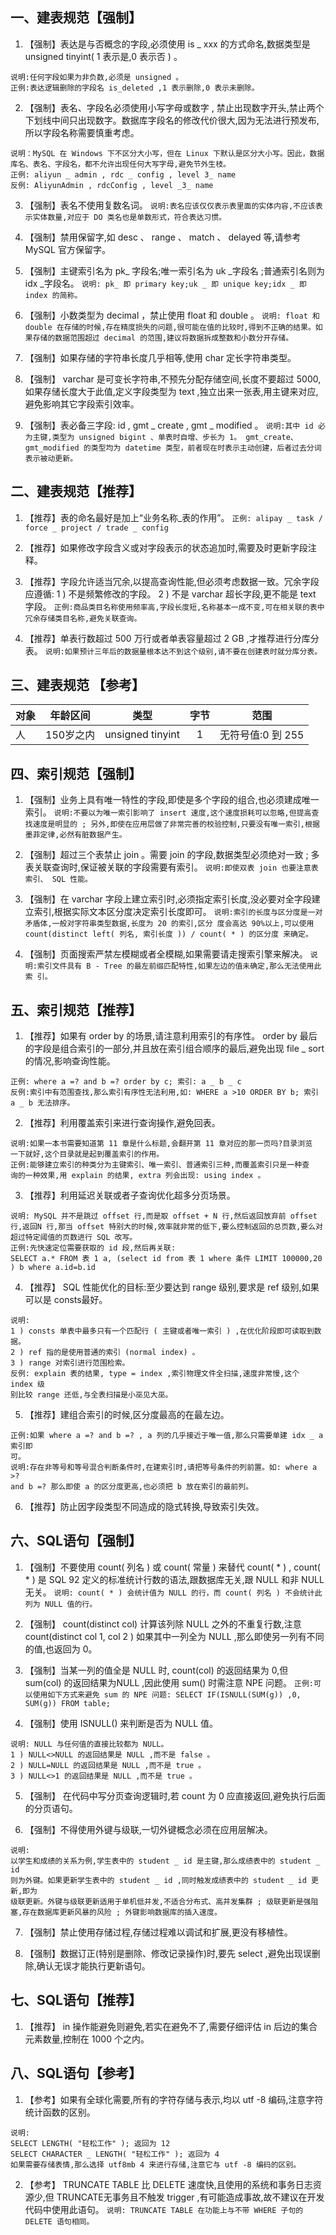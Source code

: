 ## 一、建表规范【强制】

1. 【强制】表达是与否概念的字段,必须使用 is _ xxx 的方式命名,数据类型是 unsigned tinyint( 1 表示是,0 表示否 ) 。
```
说明:任何字段如果为非负数,必须是 unsigned 。
正例:表达逻辑删除的字段名 is_deleted ,1 表示删除,0 表示未删除。
```

2. 【强制】表名、字段名必须使用小写字母或数字 , 禁止出现数字开头,禁止两个下划线中间只出现数字。数据库字段名的修改代价很大,因为无法进行预发布,所以字段名称需要慎重考虑。
```
说明：MySQL 在 Windows 下不区分大小写，但在 Linux 下默认是区分大小写。因此，数据库名、表名、字段名，都不允许出现任何大写字母,避免节外生枝。
正例: aliyun _ admin , rdc _ config , level 3_ name
反例: AliyunAdmin , rdcConfig , level _3_ name
```

3. 【强制】表名不使用复数名词。
`说明:表名应该仅仅表示表里面的实体内容,不应该表示实体数量,对应于 DO 类名也是单数形式，符合表达习惯。`

4. 【强制】禁用保留字,如 desc 、 range 、 match 、 delayed 等,请参考 MySQL 官方保留字。

5. 【强制】主键索引名为 pk_ 字段名;唯一索引名为 uk _字段名 ;普通索引名则为 idx _字段名。
`说明: pk_ 即 primary key;uk _ 即 unique key;idx _ 即 index 的简称。`

6. 【强制】小数类型为 decimal ，禁止使用 float 和 double 。
`说明: float 和 double 在存储的时候,存在精度损失的问题,很可能在值的比较时,得到不正确的结果。如果存储的数据范围超过 decimal 的范围,建议将数据拆成整数和小数分开存储。`

7. 【强制】如果存储的字符串长度几乎相等,使用 char 定长字符串类型。

8. 【强制】 varchar 是可变长字符串,不预先分配存储空间,长度不要超过 5000,如果存储长度大于此值,定义字段类型为 text ,独立出来一张表,用主键来对应,避免影响其它字段索引效率。

9. 【强制】表必备三字段: id , gmt _ create , gmt _ modified 。
`说明:其中 id 必为主键,类型为 unsigned bigint 、单表时自增、步长为 1。 gmt_create、gmt_modified 的类型均为 datetime 类型，前者现在时表示主动创建，后者过去分词表示被动更新。`

## 二、建表规范【推荐】

1. 【推荐】表的命名最好是加上“业务名称_表的作用”。
`正例: alipay _ task / force _ project / trade _ config`

2. 【推荐】如果修改字段含义或对字段表示的状态追加时,需要及时更新字段注释。

3. 【推荐】字段允许适当冗余,以提高查询性能,但必须考虑数据一致。冗余字段应遵循:
1 ) 不是频繁修改的字段。
2 ) 不是 varchar 超长字段,更不能是 text 字段。
`正例:商品类目名称使用频率高,字段长度短,名称基本一成不变,可在相关联的表中冗余存储类目名称,避免关联查询。`

4. 【推荐】单表行数超过 500 万行或者单表容量超过 2 GB ,才推荐进行分库分表。
`说明:如果预计三年后的数据量根本达不到这个级别,请不要在创建表时就分库分表。`

## 三、建表规范 【参考】
对象|年龄区间|类型|字节|范围
--|:--:|:--:|:--:|:--:|
人|150岁之内|unsigned tinyint|1|无符号值:0 到 255

## 四、索引规范【强制】
1. 【强制】业务上具有唯一特性的字段,即使是多个字段的组合,也必须建成唯一索引。
`说明:不要以为唯一索引影响了 insert 速度,这个速度损耗可以忽略,但提高查找速度是明显的 ; 另外,即使在应用层做了非常完善的校验控制,只要没有唯一索引,根据墨菲定律,必然有脏数据产生。`

2. 【强制】超过三个表禁止 join 。需要 join 的字段,数据类型必须绝对一致 ; 多表关联查询时,保证被关联的字段需要有索引。
`说明:即使双表 join 也要注意表索引、 SQL 性能。`

3. 【强制】在 varchar 字段上建立索引时,必须指定索引长度,没必要对全字段建立索引,根据实际文本区分度决定索引长度即可。
`说明:索引的长度与区分度是一对矛盾体,一般对字符串类型数据,长度为 20 的索引,区分
度会高达 90%以上,可以使用 count(distinct left( 列名, 索引长度 )) / count( * ) 的区分度
来确定。`

4. 【强制】页面搜索严禁左模糊或者全模糊,如果需要请走搜索引擎来解决。
`说明:索引文件具有 B - Tree 的最左前缀匹配特性,如果左边的值未确定,那么无法使用此索
引。`

## 五、索引规范【推荐】

1. 【推荐】如果有 order by 的场景,请注意利用索引的有序性。 order by 最后的字段是组合索引的一部分,并且放在索引组合顺序的最后,避免出现 file _ sort 的情况,影响查询性能。
```
正例: where a =? and b =? order by c; 索引: a _ b _ c
反例:索引中有范围查找,那么索引有序性无法利用,如: WHERE a >10 ORDER BY b; 索引
a _ b 无法排序。
```

2. 【推荐】利用覆盖索引来进行查询操作,避免回表。
```
说明:如果一本书需要知道第 11 章是什么标题,会翻开第 11 章对应的那一页吗?目录浏览
一下就好,这个目录就是起到覆盖索引的作用。
正例:能够建立索引的种类分为主键索引、唯一索引、普通索引三种,而覆盖索引只是一种查
询的一种效果,用 explain 的结果, extra 列会出现: using index 。
```

3. 【推荐】利用延迟关联或者子查询优化超多分页场景。
```
说明: MySQL 并不是跳过 offset 行,而是取 offset + N 行,然后返回放弃前 offset 行,返回N 行,那当 offset 特别大的时候,效率就非常的低下,要么控制返回的总页数,要么对超过特定阈值的页数进行 SQL 改写。
正例:先快速定位需要获取的 id 段,然后再关联:
SELECT a.* FROM 表 1 a, (select id from 表 1 where 条件 LIMIT 100000,20 ) b where a.id=b.id
```

4. 【推荐】 SQL 性能优化的目标:至少要达到 range 级别,要求是 ref 级别,如果可以是 consts最好。
```
说明:
1 ) consts 单表中最多只有一个匹配行 ( 主键或者唯一索引 ) ,在优化阶段即可读取到数据。
2 ) ref 指的是使用普通的索引 (normal index) 。
3 ) range 对索引进行范围检索。
反例: explain 表的结果, type = index ,索引物理文件全扫描,速度非常慢,这个 index 级
别比较 range 还低,与全表扫描是小巫见大巫。
```

5. 【推荐】建组合索引的时候,区分度最高的在最左边。
```
正例:如果 where a =? and b =? , a 列的几乎接近于唯一值,那么只需要单建 idx _ a 索引即
可。
说明:存在非等号和等号混合判断条件时,在建索引时,请把等号条件的列前置。如: where a >?
and b =? 那么即使 a 的区分度更高,也必须把 b 放在索引的最前列。
```

6. 【推荐】防止因字段类型不同造成的隐式转换,导致索引失效。

## 六、SQL语句【强制】

1. 【强制】不要使用 count( 列名 ) 或 count( 常量 ) 来替代 count( * ) , count( * ) 是 SQL 92 定义的标准统计行数的语法,跟数据库无关,跟 NULL 和非 NULL 无关。
`说明: count( * ) 会统计值为 NULL 的行，而 count( 列名 ) 不会统计此列为 NULL 值的行。`

2. 【强制】 count(distinct col) 计算该列除 NULL 之外的不重复行数,注意 count(distinct col 1, col 2 ) 如果其中一列全为 NULL ,那么即使另一列有不同的值,也返回为 0。

3. 【强制】当某一列的值全是 NULL 时, count(col) 的返回结果为 0,但 sum(col) 的返回结果为NULL ,因此使用 sum() 时需注意 NPE 问题。
`正例:可以使用如下方式来避免 sum 的 NPE 问题: SELECT IF(ISNULL(SUM(g)) ,0, SUM(g))
FROM table;`

4. 【强制】使用 ISNULL() 来判断是否为 NULL 值。
```
说明: NULL 与任何值的直接比较都为 NULL。
1 ) NULL<>NULL 的返回结果是 NULL ,而不是 false 。
2 ) NULL=NULL 的返回结果是 NULL ,而不是 true 。
3 ) NULL<>1 的返回结果是 NULL ,而不是 true 。
```

5. 【强制】 在代码中写分页查询逻辑时,若 count 为 0 应直接返回,避免执行后面的分页语句。

6. 【强制】不得使用外键与级联,一切外键概念必须在应用层解决。
```
说明:
以学生和成绩的关系为例,学生表中的 student _ id 是主键,那么成绩表中的 student _ id
则为外键。如果更新学生表中的 student _ id ,同时触发成绩表中的 student _ id 更新,即为
级联更新。外键与级联更新适用于单机低并发,不适合分布式、高并发集群 ; 级联更新是强阻
塞,存在数据库更新风暴的风险 ; 外键影响数据库的插入速度。
```

7. 【强制】禁止使用存储过程,存储过程难以调试和扩展,更没有移植性。

8. 【强制】数据订正(特别是删除、修改记录操作)时,要先 select ,避免出现误删除,确认无误才能执行更新语句。

## 七、SQL语句【推荐】
 1. 【推荐】 in 操作能避免则避免,若实在避免不了,需要仔细评估 in 后边的集合元素数量,控制在 1000 个之内。

## 八、SQL语句【参考】

1. 【参考】如果有全球化需要,所有的字符存储与表示,均以 utf -8 编码,注意字符统计函数的区别。
```
说明:
SELECT LENGTH( "轻松工作" ); 返回为 12
SELECT CHARACTER _ LENGTH( "轻松工作" ); 返回为 4
如果需要存储表情,那么选择 utf8mb 4 来进行存储,注意它与 utf -8 编码的区别。
```

2. 【参考】 TRUNCATE TABLE 比 DELETE 速度快,且使用的系统和事务日志资源少,但 TRUNCATE无事务且不触发 trigger ,有可能造成事故,故不建议在开发代码中使用此语句。
`说明: TRUNCATE TABLE 在功能上与不带 WHERE 子句的 DELETE 语句相同。`
